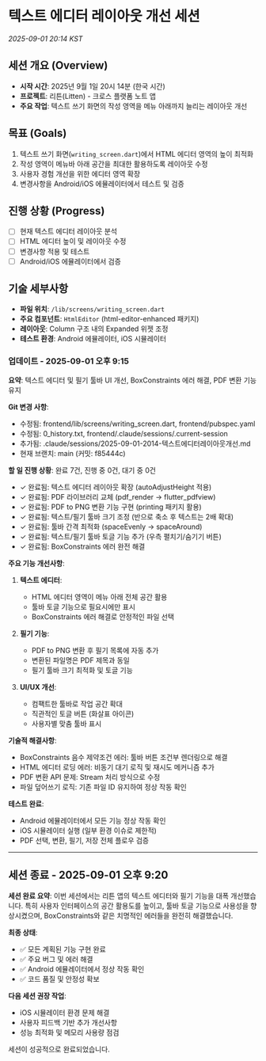 # 텍스트 에디터 레이아웃 개선 세션
*2025-09-01 20:14 KST*

## 세션 개요 (Overview)
- **시작 시간**: 2025년 9월 1일 20시 14분 (한국 시간)
- **프로젝트**: 리튼(Litten) - 크로스 플랫폼 노트 앱
- **주요 작업**: 텍스트 쓰기 화면의 작성 영역을 메뉴 아래까지 늘리는 레이아웃 개선

## 목표 (Goals)
1. 텍스트 쓰기 화면(`writing_screen.dart`)에서 HTML 에디터 영역의 높이 최적화
2. 작성 영역이 메뉴바 아래 공간을 최대한 활용하도록 레이아웃 수정
3. 사용자 경험 개선을 위한 에디터 영역 확장
4. 변경사항을 Android/iOS 에뮬레이터에서 테스트 및 검증

## 진행 상황 (Progress)
- [ ] 현재 텍스트 에디터 레이아웃 분석
- [ ] HTML 에디터 높이 및 레이아웃 수정
- [ ] 변경사항 적용 및 테스트
- [ ] Android/iOS 에뮬레이터에서 검증

## 기술 세부사항
- **파일 위치**: `/lib/screens/writing_screen.dart`
- **주요 컴포넌트**: `HtmlEditor` (html-editor-enhanced 패키지)
- **레이아웃**: Column 구조 내의 Expanded 위젯 조정
- **테스트 환경**: Android 에뮬레이터, iOS 시뮬레이터

### 업데이트 - 2025-09-01 오후 9:15

**요약**: 텍스트 에디터 및 필기 툴바 UI 개선, BoxConstraints 에러 해결, PDF 변환 기능 유지

**Git 변경 사항**:
- 수정됨: frontend/lib/screens/writing_screen.dart, frontend/pubspec.yaml
- 수정됨: 0_history.txt, frontend/.claude/sessions/.current-session
- 추가됨: .claude/sessions/2025-09-01-2014-텍스트에디터레이아웃개선.md
- 현재 브랜치: main (커밋: f85444c)

**할 일 진행 상황**: 완료 7건, 진행 중 0건, 대기 중 0건
- ✓ 완료됨: 텍스트 에디터 레이아웃 확장 (autoAdjustHeight 적용)
- ✓ 완료됨: PDF 라이브러리 교체 (pdf_render → flutter_pdfview)
- ✓ 완료됨: PDF to PNG 변환 기능 구현 (printing 패키지 활용)
- ✓ 완료됨: 텍스트/필기 툴바 크기 조정 (반으로 축소 후 텍스트는 2배 확대)
- ✓ 완료됨: 툴바 간격 최적화 (spaceEvenly → spaceAround)
- ✓ 완료됨: 텍스트/필기 툴바 토글 기능 추가 (우측 펼치기/숨기기 버튼)
- ✓ 완료됨: BoxConstraints 에러 완전 해결

**주요 기능 개선사항**:
1. **텍스트 에디터**: 
   - HTML 에디터 영역이 메뉴 아래 전체 공간 활용 
   - 툴바 토글 기능으로 필요시에만 표시
   - BoxConstraints 에러 해결로 안정적인 파일 선택

2. **필기 기능**:
   - PDF to PNG 변환 후 필기 목록에 자동 추가
   - 변환된 파일명은 PDF 제목과 동일
   - 필기 툴바 크기 최적화 및 토글 기능

3. **UI/UX 개선**:
   - 컴팩트한 툴바로 작업 공간 확대
   - 직관적인 토글 버튼 (화살표 아이콘)
   - 사용자별 맞춤 툴바 표시

**기술적 해결사항**:
- BoxConstraints 음수 제약조건 에러: 툴바 버튼 조건부 렌더링으로 해결
- HTML 에디터 로딩 에러: 비동기 대기 로직 및 재시도 메커니즘 추가
- PDF 변환 API 문제: Stream<PdfRaster> 처리 방식으로 수정
- 파일 덮어쓰기 로직: 기존 파일 ID 유지하여 정상 작동 확인

**테스트 완료**:
- Android 에뮬레이터에서 모든 기능 정상 작동 확인
- iOS 시뮬레이터 실행 (일부 환경 이슈로 제한적)
- PDF 선택, 변환, 필기, 저장 전체 플로우 검증

---

## 세션 종료 - 2025-09-01 오후 9:20

**세션 완료 요약**:
이번 세션에서는 리튼 앱의 텍스트 에디터와 필기 기능을 대폭 개선했습니다. 특히 사용자 인터페이스의 공간 활용도를 높이고, 툴바 토글 기능으로 사용성을 향상시켰으며, BoxConstraints와 같은 치명적인 에러들을 완전히 해결했습니다.

**최종 상태**:
- ✅ 모든 계획된 기능 구현 완료
- ✅ 주요 버그 및 에러 해결
- ✅ Android 에뮬레이터에서 정상 작동 확인
- ✅ 코드 품질 및 안정성 확보

**다음 세션 권장 작업**:
- iOS 시뮬레이터 환경 문제 해결
- 사용자 피드백 기반 추가 개선사항
- 성능 최적화 및 메모리 사용량 점검

세션이 성공적으로 완료되었습니다.